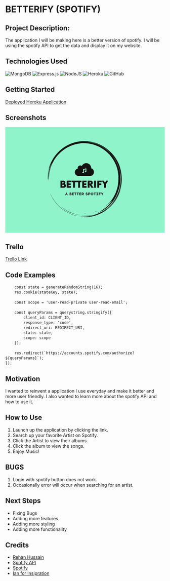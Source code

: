 # BETTERIFY (SPOTIFY)



## Project Description: 

The application I will be making here is a better version of spotify.
I will be using the spotify API to get the data and display it on my website.


## Technologies Used

![MongoDB](https://img.shields.io/badge/MongoDB-%234ea94b.svg?style=for-the-badge&logo=mongodb&logoColor=white)
![Express.js](https://img.shields.io/badge/express.js-%23404d59.svg?style=for-the-badge&logo=express&logoColor=%2361DAFB)
![NodeJS](https://img.shields.io/badge/node.js-6DA55F?style=for-the-badge&logo=node.js&logoColor=white)
![Heroku](https://img.shields.io/badge/heroku-%23430098.svg?style=for-the-badge&logo=heroku&logoColor=white)
![GitHub](https://img.shields.io/badge/github-%23121011.svg?style=for-the-badge&logo=github&logoColor=white)


## Getting Started

[Deployed Heroku Application](https://spotify-ejs-82ff054271ab.herokuapp.com/)

## Screenshots

![image](https://github.com/rehanhussa/Betterify/blob/main/Betterify.png)

## Trello

[Trello Link](https://trello.com/b/ge0bcOvv/project-2-spotify-application)

## Code Examples

```app.get('/login', (req, res) => {
    const state = generateRandomString(16);
    res.cookie(stateKey, state);

    const scope = 'user-read-private user-read-email';

    const queryParams = querystring.stringify({
        client_id: CLIENT_ID,
        response_type: 'code',
        redirect_uri: REDIRECT_URI,
        state: state,
        scope: scope
    });

    res.redirect(`https://accounts.spotify.com/authorize?${queryParams}`);
});
```


## Motivation

I wanted to reinvent a application I use everyday and make it better and more user friendly. I also wanted to learn more about the spotify API and how to use it.

## How to Use
1. Launch up the application by clicking the link.
2. Search up your favorite Artist on Spotify.
3. Click the Artist to view their albums.
4. Click the album to view the songs.
5. Enjoy Music!


## BUGS 
1. Login with spotify button does not work.
2. Occasionally error will occur when searching for an artist.


## Next Steps
* Fixing Bugs
* Adding more features
* Adding more styling
* Adding more functionality

## Credits

* [Rehan Hussain](www.linkedin.com/in/garehan)
* [Spotify API](https://developer.spotify.com/documentation/web-api/)
* [Spotify](https://www.spotify.com/us/)
* [Ian for Insipration](https://github.com/lschmidtfellner/Unit-2-API)